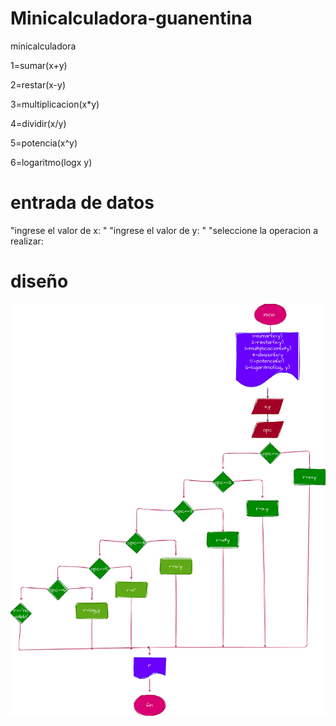 # Minicalculadora-guanentina
minicalculadora

1=sumar(x+y)

2=restar(x-y)

3=multiplicacion(x*y)

4=dividir(x/y)

5=potencia(x^y)

6=logaritmo(logx y)


# entrada de datos
"ingrese el valor de x: "
"ingrese el valor de y: "
"seleccione la operacion a realizar: 


# diseño
![diagramadeflujo](diagrama.png)